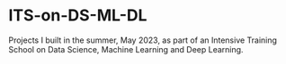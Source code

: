 # ITS-on-DS-ML-DL
 Projects I built in the summer, May 2023, as part of an Intensive Training School on Data Science, Machine Learning and Deep Learning.
